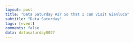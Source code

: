 ```yaml
---
layout: post
title: "Data Saturday #27 So that I can visit Gianluca"
subtitle: "Data Saturday"
tags: [event]
comments: false
data: datasaturday0027
---
```

